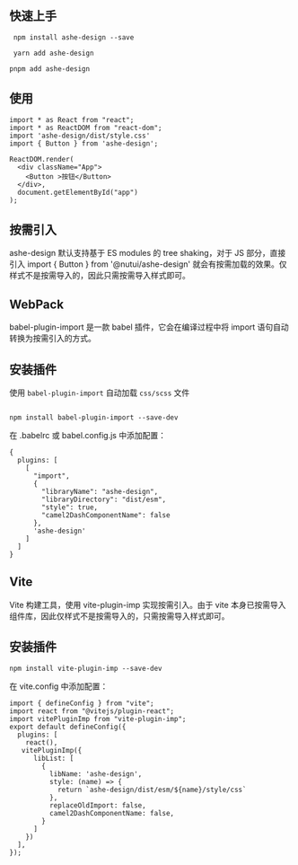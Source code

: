## 快速上手


```tsx
 npm install ashe-design --save

 yarn add ashe-design

pnpm add ashe-design

```


## 使用


```tsx
import * as React from "react";
import * as ReactDOM from "react-dom";
import 'ashe-design/dist/style.css'
import { Button } from 'ashe-design';

ReactDOM.render(
  <div className="App">
    <Button >按钮</Button>
  </div>,
  document.getElementById("app")
);

```


## 按需引入

ashe-design 默认支持基于 ES modules 的 tree shaking，对于 JS 部分，直接引入 import { Button } from '@nutui/ashe-design' 就会有按需加载的效果。仅样式不是按需导入的，因此只需按需导入样式即可。

## WebPack
babel-plugin-import 是一款 babel 插件，它会在编译过程中将 import 语句自动转换为按需引入的方式。

## 安装插件

使用 `babel-plugin-import` 自动加载 `css/scss` 文件

```tsx

npm install babel-plugin-import --save-dev

``` 
在 .babelrc 或 babel.config.js 中添加配置：
```tsx
{
  plugins: [
    [
      "import",
      {
        "libraryName": "ashe-design",
        "libraryDirectory": "dist/esm",
        "style": true,
        "camel2DashComponentName": false
      },
      'ashe-design'
    ]
  ]
}
```


## Vite 

Vite 构建工具，使用 vite-plugin-imp 实现按需引入。由于 vite 本身已按需导入组件库，因此仅样式不是按需导入的，只需按需导入样式即可。

## 安装插件
```tsx
npm install vite-plugin-imp --save-dev
```

在 vite.config 中添加配置：
```tsx
import { defineConfig } from "vite";
import react from "@vitejs/plugin-react";
import vitePluginImp from "vite-plugin-imp";
export default defineConfig({
  plugins: [
    react(),
   vitePluginImp({
      libList: [
        {
          libName: 'ashe-design',
          style: (name) => {
            return `ashe-design/dist/esm/${name}/style/css`
          },
          replaceOldImport: false,
          camel2DashComponentName: false,
        }
      ]
    })
  ],
});

```